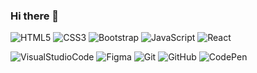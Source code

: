 ### Hi there 👋

<!--
**SiarheiBalabanovich/SiarheiBalabanovich** is a ✨ _special_ ✨ repository because its `README.md` (this file) appears on your GitHub profile.

Here are some ideas to get you started:

- 🔭 I’m currently working on ...
- 🌱 I’m currently learning ...
- 👯 I’m looking to collaborate on ...
- 🤔 I’m looking for help with ...
- 💬 Ask me about ...
- 📫 How to reach me: ...
- 😄 Pronouns: ...
- ⚡ Fun fact: ...
-->
![HTML5](https://img.shields.io/badge/-HTML5-090909?style=for-the-badge&logo=HTML5&logoColor=E34F26)
![CSS3](https://img.shields.io/badge/-CSS3-090909?style=for-the-badge&logo=CSS3&logoColor=1572B6)
![Bootstrap](https://img.shields.io/badge/-Bootstrap-090909?style=for-the-badge&logo=Bootstrap&logoColor=7952B3)
![JavaScript](https://img.shields.io/badge/-JavaScript-090909?style=for-the-badge&logo=JavaScript&logoColor=F7DF1E)
![React](https://img.shields.io/badge/-React-090909?style=for-the-badge&logo=React&logoColor=61DAFB)

![VisualStudioCode](https://img.shields.io/badge/-VisualStudioCode-090909?style=for-the-badge&logo=VisualStudioCode&logoColor=007ACC)
![Figma](https://img.shields.io/badge/-Figma-090909?style=for-the-badge&logo=Figma&logoColor=F24E1E)
![Git](https://img.shields.io/badge/-Git-090909?style=for-the-badge&logo=Git&logoColor=F05032)
![GitHub](https://img.shields.io/badge/-GitHub-090909?style=for-the-badge&logo=GitHub&logoColor=181717)
![CodePen](https://img.shields.io/badge/-CodePen-090909?style=for-the-badge&logo=CodePen&logoColor=000000)


